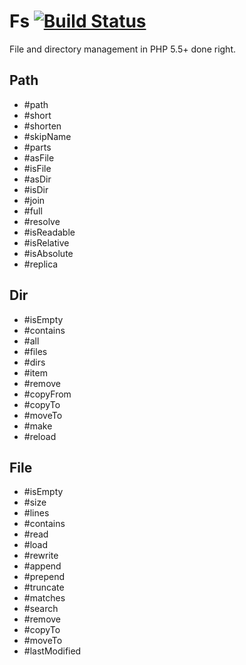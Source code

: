 # Fs [![Build Status](https://travis-ci.org/php-packages/fs.svg?branch=master)](https://travis-ci.org/php-packages/fs)

File and directory management in PHP 5.5+ done right.

## Path

- #path
- #short
- #shorten
- #skipName
- #parts
- #asFile
- #isFile
- #asDir
- #isDir
- #join
- #full
- #resolve
- #isReadable
- #isRelative
- #isAbsolute
- #replica

## Dir

- #isEmpty
- #contains
- #all
- #files
- #dirs
- #item
- #remove
- #copyFrom
- #copyTo
- #moveTo
- #make
- #reload

## File

- #isEmpty
- #size
- #lines
- #contains
- #read
- #load
- #rewrite
- #append
- #prepend
- #truncate
- #matches
- #search
- #remove
- #copyTo
- #moveTo
- #lastModified
